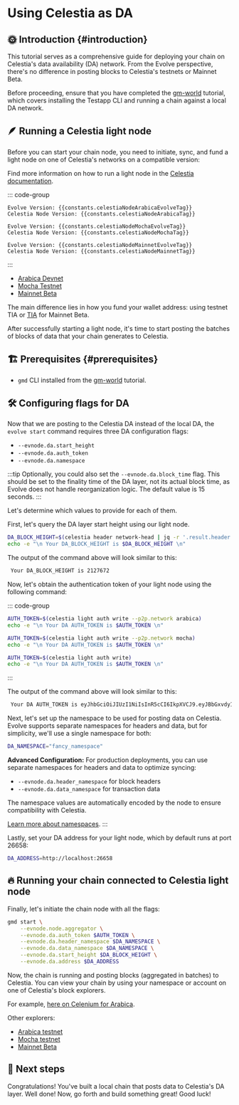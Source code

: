 # Using Celestia as DA

<!-- markdownlint-disable MD033 -->
<script setup>
import constants from '../../.vitepress/constants/constants.js'
</script>

## 🌞 Introduction {#introduction}

This tutorial serves as a comprehensive guide for deploying your chain on Celestia's data availability (DA) network. From the Evolve perspective, there's no difference in posting blocks to Celestia's testnets or Mainnet Beta.

Before proceeding, ensure that you have completed the [gm-world](./gm-world.md) tutorial, which covers installing the Testapp CLI and running a chain against a local DA network.

## 🪶 Running a Celestia light node

Before you can start your chain node, you need to initiate, sync, and fund a light node on one of Celestia's networks on a compatible version:

Find more information on how to run a light node in the [Celestia documentation](https://celestia.org/run-a-light-node/#start-up-a-node).

::: code-group

```sh-vue [Arabica]
Evolve Version: {{constants.celestiaNodeArabicaEvolveTag}}
Celestia Node Version: {{constants.celestiaNodeArabicaTag}}
```

```sh-vue [Mocha]
Evolve Version: {{constants.celestiaNodeMochaEvolveTag}}
Celestia Node Version: {{constants.celestiaNodeMochaTag}}
```

```sh-vue [Mainnet]
Evolve Version: {{constants.celestiaNodeMainnetEvolveTag}}
Celestia Node Version: {{constants.celestiaNodeMainnetTag}}
```

:::

- [Arabica Devnet](https://docs.celestia.org/how-to-guides/arabica-devnet)
- [Mocha Testnet](https://docs.celestia.org/how-to-guides/mocha-testnet)
- [Mainnet Beta](https://docs.celestia.org/how-to-guides/mainnet)

The main difference lies in how you fund your wallet address: using testnet TIA or [TIA](https://docs.celestia.org/learn/tia#overview-of-tia) for Mainnet Beta.

After successfully starting a light node, it's time to start posting the batches of blocks of data that your chain generates to Celestia.

## 🏗️ Prerequisites {#prerequisites}

- `gmd` CLI installed from the [gm-world](./gm-world.md) tutorial.

## 🛠️ Configuring flags for DA

Now that we are posting to the Celestia DA instead of the local DA, the `evolve start` command requires three DA configuration flags:

- `--evnode.da.start_height`
- `--evnode.da.auth_token`
- `--evnode.da.namespace`

:::tip
Optionally, you could also set the `--evnode.da.block_time` flag. This should be set to the finality time of the DA layer, not its actual block time, as Evolve does not handle reorganization logic. The default value is 15 seconds.
:::

Let's determine which values to provide for each of them.

First, let's query the DA layer start height using our light node.

```bash
DA_BLOCK_HEIGHT=$(celestia header network-head | jq -r '.result.header.height')
echo -e "\n Your DA_BLOCK_HEIGHT is $DA_BLOCK_HEIGHT \n"
```

The output of the command above will look similar to this:

```bash
 Your DA_BLOCK_HEIGHT is 2127672
```

Now, let's obtain the authentication token of your light node using the following command:

::: code-group

```bash [Arabica Devnet]
AUTH_TOKEN=$(celestia light auth write --p2p.network arabica)
echo -e "\n Your DA AUTH_TOKEN is $AUTH_TOKEN \n"
```

```bash [Mocha Testnet]
AUTH_TOKEN=$(celestia light auth write --p2p.network mocha)
echo -e "\n Your DA AUTH_TOKEN is $AUTH_TOKEN \n"
```

```bash [Mainnet Beta]
AUTH_TOKEN=$(celestia light auth write)
echo -e "\n Your DA AUTH_TOKEN is $AUTH_TOKEN \n"
```

:::

The output of the command above will look similar to this:

```bash
 Your DA AUTH_TOKEN is eyJhbGciOiJIUzI1NiIsInR5cCI6IkpXVCJ9.eyJBbGxvdyI6WyJwdWJsaWMiLCJyZWFkIiwid3JpdGUiXX0.cSrJjpfUdTNFtzGho69V0D_8kyECn9Mzv8ghJSpKRDE
```

Next, let's set up the namespace to be used for posting data on Celestia. Evolve supports separate namespaces for headers and data, but for simplicity, we'll use a single namespace for both:

```bash
DA_NAMESPACE="fancy_namespace"
```

**Advanced Configuration:** For production deployments, you can use separate namespaces for headers and data to optimize syncing:

- `--evnode.da.header_namespace` for block headers
- `--evnode.da.data_namespace` for transaction data

The namespace values are automatically encoded by the node to ensure compatibility with Celestia.

[Learn more about namespaces](https://docs.celestia.org/tutorials/node-tutorial#namespaces).
:::

Lastly, set your DA address for your light node, which by default runs at
port 26658:

```bash
DA_ADDRESS=http://localhost:26658
```

## 🔥 Running your chain connected to Celestia light node

Finally, let's initiate the chain node with all the flags:

```bash
gmd start \
    --evnode.node.aggregator \
    --evnode.da.auth_token $AUTH_TOKEN \
    --evnode.da.header_namespace $DA_NAMESPACE \
    --evnode.da.data_namespace $DA_NAMESPACE \
    --evnode.da.start_height $DA_BLOCK_HEIGHT \
    --evnode.da.address $DA_ADDRESS
```

Now, the chain is running and posting blocks (aggregated in batches) to Celestia. You can view your chain by using your namespace or account on one of Celestia's block explorers.

For example, [here on Celenium for Arabica](https://arabica.celenium.io/).

Other explorers:

- [Arabica testnet](https://docs.celestia.org/how-to-guides/arabica-devnet)
- [Mocha testnet](https://docs.celestia.org/how-to-guides/mocha-testnet)
- [Mainnet Beta](https://docs.celestia.org/how-to-guides/mainnet)

## 🎉 Next steps

Congratulations! You've built a local chain that posts data to Celestia's DA layer. Well done! Now, go forth and build something great! Good luck!
